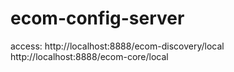 # ecom-config-server
access:
http://localhost:8888/ecom-discovery/local
http://localhost:8888/ecom-core/local
